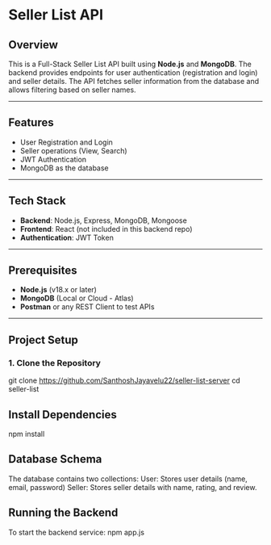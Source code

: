 # **Seller List API**

## Overview
This is a Full-Stack Seller List API built using **Node.js** and **MongoDB**. 
The backend provides endpoints for user authentication (registration and login) and seller details. 
The API fetches seller information from the database and allows filtering based on seller names.

---

## **Features**
- User Registration and Login
- Seller operations (View, Search)
- JWT Authentication
- MongoDB as the database

---

## **Tech Stack**
- **Backend**: Node.js, Express, MongoDB, Mongoose
- **Frontend**: React (not included in this backend repo)
- **Authentication**: JWT Token

---

## **Prerequisites**
- **Node.js** (v18.x or later)
- **MongoDB** (Local or Cloud - Atlas)
- **Postman** or any REST Client to test APIs

---

## **Project Setup**

### **1. Clone the Repository**
git clone https://github.com/SanthoshJayavelu22/seller-list-server
cd seller-list

## **Install Dependencies**
npm install

## **Database Schema**
The database contains two collections:
User: Stores user details (name, email, password)
Seller: Stores seller details with name, rating, and review.

## **Running the Backend**
To start the backend service:
npm app.js
